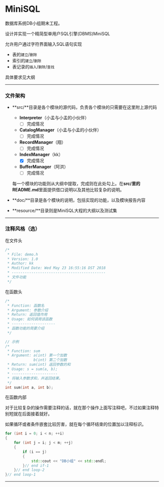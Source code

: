 # MiniSQL

数据库系统DB小组期末工程。

设计并实现一个精简型单用户SQL引擎(DBMS)MiniSQL

允许用户通过字符界面输入SQL语句实现

- 表的`建立`/`删除`
- 索引的`建立`/`删除`
- 表记录的`插入`/`删除`/`查找`

具体要求见大纲

----

### 文件架构

- **src/**目录是各个模块的源代码，负责各个模块的只需要在这里附上源代码

  - **Interpreter**（小孟与小孟的小伙伴）
    - [ ] 完成情况
  - **CatalogManager**（小孟与小孟的小伙伴）
    - [ ] 完成情况
  - **RecordManager**（翔）
    - [ ] 完成情况
  - **IndexManager**（kk）
    - [x] 完成情况
  - **BufferManager**（阿洪）
    - [ ] 完成情况

  每一个模块的功能则从大纲中提取，完成则在此处勾上。在**src/**里的**README.md**里面提供借口说明以及其他比较复杂的说明。

- **doc/**目录是各个模块的说明，包括实现的功能，以及模块报告内容

- **resource/**目录则是MiniSQL大程的大纲以及测试集

---

### 注释风格（选）

在文件头

```c++
/*
 * File: demo.h
 * Version: 1.0
 * Author: kk
 * Modified Date: Wed May 23 16:55:16 DST 2018
 * -------------------------------------------
 * 文件功能
 */
```

在函数头

```c++
/*
 * Function: 函数名
 * Argument: 参数介绍
 * Return: 返回值作用
 * Usage: 如何调用该函数
 * --------------------
 * 函数功能的简要介绍
 */

// 示例
/*
 * Function: sum
 * Argument: a(int) 第一个加数
             b(int) 第二个加数
 * Return: sum(int) 返回参数的和
 * Usage: s = sum(a, b);
 * ---------------------
 * 将输入参数求和，并返回结果。
 */
int sum(int a, int b);
```

在函数内部

对于比较复杂的操作需要注释的话，就在那个操作上面写注释吧，不过如果注释特别短就在后面接着就好。

如果循环或者条件嵌套比较厉害，就在每个循环结束的位置加以注释标识。

```c++
for (int i = 0; i < n; ++i)
{
    for (int j = i; j < m; ++j)
    {
        if (i == j)
        {
            std::cout << "DB小组" << std::endl;
        }// end if-1
    }// end loop-2
}// end loop-1
```

---

